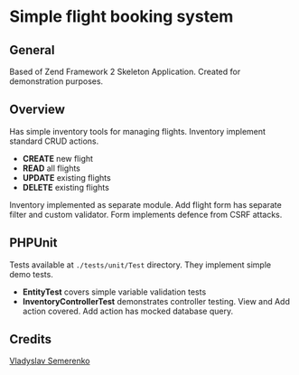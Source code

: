 # Simple flight booking system

## General

Based of Zend Framework 2 Skeleton Application.
Created for demonstration purposes.

## Overview

Has simple inventory tools for managing flights.
Inventory implement standard CRUD actions.
- **CREATE** new flight
- **READ** all flights
- **UPDATE** existing flights
- **DELETE** existing flights

Inventory implemented as separate module.
Add flight form has separate filter and custom validator.
Form implements defence from CSRF attacks.

## PHPUnit

Tests available at `./tests/unit/Test` directory.
They implement simple demo tests.
- **EntityTest** covers simple variable validation tests
- **InventoryControllerTest** demonstrates controller testing. View and Add action covered.
Add action has mocked database query.

## Credits

[Vladyslav Semerenko](mailto:vladyslav.semerenko@gmail.com)
